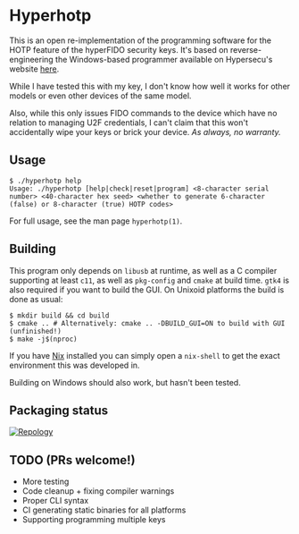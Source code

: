# Hyperhotp

This is an open re-implementation of the programming software for the HOTP feature of the hyperFIDO security keys. It's based on reverse-engineering the Windows-based programmer available on Hypersecu's website [here](https://www.hypersecu.com/downloads).

While I have tested this with my key, I don't know how well it works for other models or even other devices of the same model.

Also, while this only issues FIDO commands to the device which have no relation to managing U2F credentials, I can't claim that this won't accidentally wipe your keys or brick your device. *As always, no warranty.*

## Usage

```shell
$ ./hyperhotp help
Usage: ./hyperhotp [help|check|reset|program] <8-character serial number> <40-character hex seed> <whether to generate 6-character (false) or 8-character (true) HOTP codes>
```

For full usage, see the man page `hyperhotp(1)`.

## Building

This program only depends on `libusb` at runtime, as well as a C compiler supporting at least `c11`, as well as `pkg-config` and `cmake` at build time. `gtk4` is also required if you want to build the GUI. On Unixoid platforms the build is done as usual:

```shell
$ mkdir build && cd build
$ cmake .. # Alternatively: cmake .. -DBUILD_GUI=ON to build with GUI (unfinished!)
$ make -j$(nproc)
```

If you have [Nix](https://nixos.org/download.html) installed you can simply open a `nix-shell` to get the exact environment this was developed in.

Building on Windows should also work, but hasn't been tested.

## Packaging status

[![Repology](https://repology.org/badge/vertical-allrepos/hyperhotp.svg)](https://repology.org/project/hyperhotp/versions)

## TODO (PRs welcome!)

* More testing
* Code cleanup + fixing compiler warnings
* Proper CLI syntax
* CI generating static binaries for all platforms
* Supporting programming multiple keys
